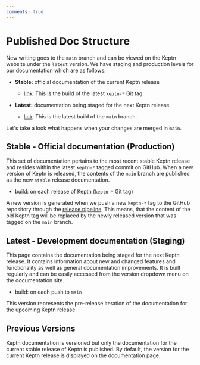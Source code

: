```yaml
---
comments: true
---
```


# Published Doc Structure

New writing goes to the `main` branch and can be viewed on the Keptn website under the `latest` version.
We have staging and production levels for our documentation which are as follows:
<!-- markdownlint-disable MD007 -->
* **Stable:** official documentation of the current Keptn release
    * [link](https://keptn.sh/latest/): This is the build of the latest `keptn-*` Git tag.

* **Latest:** documentation being staged for the next Keptn release
    * [link](https://keptn.sh/latest/): This is the latest build of the `main` branch.
<!-- markdownlint-enable MD007 -->
Let's take a look what happens when your changes are merged in `main`.

## Stable - Official documentation (Production)

This set of documentation pertains to the most recent stable Keptn release and resides within the
latest `keptn-*` tagged commit on GitHub.
When a new version of Keptn is released, the contents of the `main` branch are published as
the new `stable` release documentation.

* build: on each release of Keptn (`keptn-*` Git tag)

A new version is generated when we push a new `keptn-*` tag to the GitHub repository through the
[release pipeline](https://github.com/keptn/lifecycle-toolkit/tree/main/.github/workflows/release.yml).
This means, that the content of the old Keptn tag will be replaced by the newly released version
that was tagged on the `main` branch.

## Latest - Development documentation (Staging)

This page contains the documentation being staged for the next Keptn release.
It contains information about new and changed features and functionality
as well as general documentation improvements.
It is built regularly and can be easily accessed from the version dropdown menu on the documentation site.

* build: on each push to `main`

This version represents the pre-release iteration of the documentation for the upcoming Keptn release.

## Previous Versions

Keptn documentation is versioned but only the documentation for the current stable release of Keptn is published.
By default, the version for the current Keptn release
is displayed on the documentation page.
